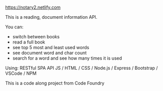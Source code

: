 https://notary2.netlify.com

This is a reading, document information API.

You can:
 - switch between books
 - read a full book
 - see top 5 most and least used words
 - see document word and char count
 - search for a word and see how many times it is used
 
 Using: RESTful SPA API JS / HTML / CSS / Node.js / Express / Bootstrap / VSCode / NPM
 
 This is a code along project from Code Foundry
